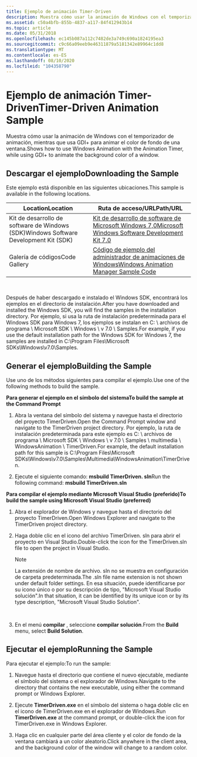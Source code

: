 ```yaml
---
title: Ejemplo de animación Timer-Driven
description: Muestra cómo usar la animación de Windows con el temporizador de animación, mientras que usa GDI+ para animar el color de fondo de una ventana.
ms.assetid: c50a4bfb-855b-4837-a117-84f412943b14
ms.topic: article
ms.date: 05/31/2018
ms.openlocfilehash: ec145b087a112c7482de3a749c690a1824195ea3
ms.sourcegitcommit: c9c66a09eeb9e46311879a5181342e89964c1dd8
ms.translationtype: MT
ms.contentlocale: es-ES
ms.lasthandoff: 08/10/2020
ms.locfileid: "104358790"
---
```

# <a name="timer-driven-animation-sample"></a><span data-ttu-id="a22f0-103">Ejemplo de animación Timer-Driven</span><span class="sxs-lookup"><span data-stu-id="a22f0-103">Timer-Driven Animation Sample</span></span>

<span data-ttu-id="a22f0-104">Muestra cómo usar la animación de Windows con el temporizador de animación, mientras que usa GDI+ para animar el color de fondo de una ventana.</span><span class="sxs-lookup"><span data-stu-id="a22f0-104">Shows how to use Windows Animation with the Animation Timer, while using GDI+ to animate the background color of a window.</span></span>

## <a name="downloading-the-sample"></a><span data-ttu-id="a22f0-105">Descargar el ejemplo</span><span class="sxs-lookup"><span data-stu-id="a22f0-105">Downloading the Sample</span></span>

<span data-ttu-id="a22f0-106">Este ejemplo está disponible en las siguientes ubicaciones.</span><span class="sxs-lookup"><span data-stu-id="a22f0-106">This sample is available in the following locations.</span></span>



| <span data-ttu-id="a22f0-107">Location</span><span class="sxs-lookup"><span data-stu-id="a22f0-107">Location</span></span>                               | <span data-ttu-id="a22f0-108">Ruta de acceso/URL</span><span class="sxs-lookup"><span data-stu-id="a22f0-108">Path/URL</span></span>                                                                                          |
|----------------------------------------|---------------------------------------------------------------------------------------------------|
| <span data-ttu-id="a22f0-109">Kit de desarrollo de software de Windows (SDK)</span><span class="sxs-lookup"><span data-stu-id="a22f0-109">Windows Software Development Kit (SDK)</span></span> | [<span data-ttu-id="a22f0-110">Kit de desarrollo de software de Microsoft Windows 7,0</span><span class="sxs-lookup"><span data-stu-id="a22f0-110">Microsoft Windows Software Development Kit 7.0</span></span>](https://msdn.microsoft.com/windowsvista/bb980924.aspx) |
| <span data-ttu-id="a22f0-111">Galería de códigos</span><span class="sxs-lookup"><span data-stu-id="a22f0-111">Code Gallery</span></span>                           | [<span data-ttu-id="a22f0-112">Código de ejemplo del administrador de animaciones de Windows</span><span class="sxs-lookup"><span data-stu-id="a22f0-112">Windows Animation Manager Sample Code</span></span>](https://github.com/microsoft/Windows-classic-samples/tree/master/Samples/DirectCompositionWindowsAnimationManager)         |



 

<span data-ttu-id="a22f0-113">Después de haber descargado e instalado el Windows SDK, encontrará los ejemplos en el directorio de instalación.</span><span class="sxs-lookup"><span data-stu-id="a22f0-113">After you have downloaded and installed the Windows SDK, you will find the samples in the installation directory.</span></span> <span data-ttu-id="a22f0-114">Por ejemplo, si usa la ruta de instalación predeterminada para el Windows SDK para Windows 7, los ejemplos se instalan en C: \\ archivos de programa \\ Microsoft SDK \\ Windows \\ v 7.0 \\ Samples.</span><span class="sxs-lookup"><span data-stu-id="a22f0-114">For example, if you use the default installation path for the Windows SDK for Windows 7, the samples are installed in C:\\Program Files\\Microsoft SDKs\\Windows\\v7.0\\Samples.</span></span>

## <a name="building-the-sample"></a><span data-ttu-id="a22f0-115">Generar el ejemplo</span><span class="sxs-lookup"><span data-stu-id="a22f0-115">Building the Sample</span></span>

<span data-ttu-id="a22f0-116">Use uno de los métodos siguientes para compilar el ejemplo.</span><span class="sxs-lookup"><span data-stu-id="a22f0-116">Use one of the following methods to build the sample.</span></span>

<span data-ttu-id="a22f0-117">**Para generar el ejemplo en el símbolo del sistema**</span><span class="sxs-lookup"><span data-stu-id="a22f0-117">**To build the sample at the Command Prompt**</span></span>

1.  <span data-ttu-id="a22f0-118">Abra la ventana del símbolo del sistema y navegue hasta el directorio del proyecto TimerDriven.</span><span class="sxs-lookup"><span data-stu-id="a22f0-118">Open the Command Prompt window and navigate to the TimerDriven project directory.</span></span> <span data-ttu-id="a22f0-119">Por ejemplo, la ruta de instalación predeterminada para este ejemplo es C: \\ archivos de programa \\ Microsoft SDK \\ Windows \\ v 7.0 \\ Samples \\ multimedia \\ WindowsAnimation \\ TimerDriven.</span><span class="sxs-lookup"><span data-stu-id="a22f0-119">For example, the default installation path for this sample is C:\\Program Files\\Microsoft SDKs\\Windows\\v7.0\\Samples\\Multimedia\\WindowsAnimation\\TimerDriven.</span></span>

2.  <span data-ttu-id="a22f0-120">Ejecute el siguiente comando: **msbuild TimerDriven. sln**</span><span class="sxs-lookup"><span data-stu-id="a22f0-120">Run the following command: **msbuild TimerDriven.sln**</span></span>

<span data-ttu-id="a22f0-121">**Para compilar el ejemplo mediante Microsoft Visual Studio (preferido)**</span><span class="sxs-lookup"><span data-stu-id="a22f0-121">**To build the sample using Microsoft Visual Studio (preferred)**</span></span>

1.  <span data-ttu-id="a22f0-122">Abra el explorador de Windows y navegue hasta el directorio del proyecto TimerDriven.</span><span class="sxs-lookup"><span data-stu-id="a22f0-122">Open Windows Explorer and navigate to the TimerDriven project directory.</span></span>

2.  <span data-ttu-id="a22f0-123">Haga doble clic en el icono del archivo TimerDriven. sln para abrir el proyecto en Visual Studio.</span><span class="sxs-lookup"><span data-stu-id="a22f0-123">Double-click the icon for the TimerDriven.sln file to open the project in Visual Studio.</span></span>

    > [!Note]  
    > <span data-ttu-id="a22f0-124">La extensión de nombre de archivo. sln no se muestra en configuración de carpeta predeterminada.</span><span class="sxs-lookup"><span data-stu-id="a22f0-124">The .sln file name extension is not shown under default folder settings.</span></span> <span data-ttu-id="a22f0-125">En esa situación, puede identificarse por su icono único o por su descripción de tipo, "Microsoft Visual Studio solución".</span><span class="sxs-lookup"><span data-stu-id="a22f0-125">In that situation, it can be identified by its unique icon or by its type description, "Microsoft Visual Studio Solution".</span></span>

     

3.  <span data-ttu-id="a22f0-126">En el menú **compilar** , seleccione **compilar solución**.</span><span class="sxs-lookup"><span data-stu-id="a22f0-126">From the **Build** menu, select **Build Solution**.</span></span>

## <a name="running-the-sample"></a><span data-ttu-id="a22f0-127">Ejecutar el ejemplo</span><span class="sxs-lookup"><span data-stu-id="a22f0-127">Running the Sample</span></span>

<span data-ttu-id="a22f0-128">Para ejecutar el ejemplo:</span><span class="sxs-lookup"><span data-stu-id="a22f0-128">To run the sample:</span></span>

1.  <span data-ttu-id="a22f0-129">Navegue hasta el directorio que contiene el nuevo ejecutable, mediante el símbolo del sistema o el explorador de Windows.</span><span class="sxs-lookup"><span data-stu-id="a22f0-129">Navigate to the directory that contains the new executable, using either the command prompt or Windows Explorer.</span></span>

2.  <span data-ttu-id="a22f0-130">Ejecute **TimerDriven.exe** en el símbolo del sistema o haga doble clic en el icono de TimerDriven.exe en el explorador de Windows.</span><span class="sxs-lookup"><span data-stu-id="a22f0-130">Run **TimerDriven.exe** at the command prompt, or double-click the icon for TimerDriven.exe in Windows Explorer.</span></span>

3.  <span data-ttu-id="a22f0-131">Haga clic en cualquier parte del área cliente y el color de fondo de la ventana cambiará a un color aleatorio.</span><span class="sxs-lookup"><span data-stu-id="a22f0-131">Click anywhere in the client area, and the background color of the window will change to a random color.</span></span>

 

 




